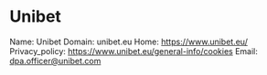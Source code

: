 
# Unibet

Name: Unibet
Domain: unibet.eu
Home: https://www.unibet.eu/
Privacy_policy: https://www.unibet.eu/general-info/cookies
Email: dpa.officer@unibet.com

